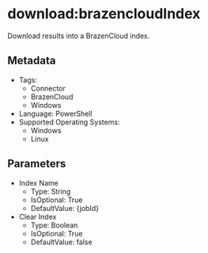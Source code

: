 <!-- region Generated -->
# download:brazencloudIndex

Download results into a BrazenCloud index.

## Metadata

- Tags:
  - Connector
  - BrazenCloud
  - Windows
- Language: PowerShell
- Supported Operating Systems:
  - Windows
  - Linux

## Parameters

- Index Name
  - Type: String
  - IsOptional: True
  - DefaultValue: {jobId}
- Clear Index
  - Type: Boolean
  - IsOptional: True
  - DefaultValue: false
<!-- endregion -->
